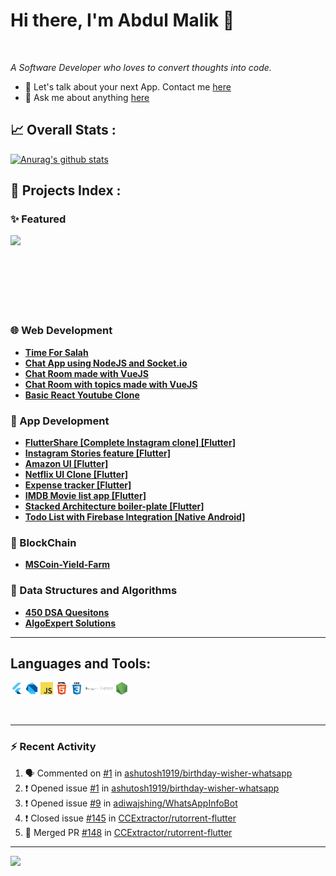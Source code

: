 # Hi there, I'm Abdul Malik 👋
</a>

<br />


*A Software Developer who loves to convert thoughts into code.*


- 📱  Let's talk about your next App. Contact me [here](https://linkedin.com/in/abdulmalikdev)
- 💬 Ask me about anything [here](https://github.com/AbdulMalikDev/AbdulMalikDev/issues)


## 📈 **Overall Stats :**  

<!-- Change the `github-readme-stats.anuraghazra1.vercel.app` to `github-readme-stats.vercel.app`  -->
[![Anurag's github stats](https://github-readme-stats.vercel.app/api?username=AbdulMalikDev&show_icons=true&title_color=fff&icon_color=79ff97&text_color=9f9f9f&bg_color=151515)](https://github.com/AbdulMalikDev/AbdulMalikDev)
<br/>

## 📇 **Projects Index :** 

### ✨ Featured
<a href="https://github.com/AbdulMalikDev/ounotes">
  <img align="left" src="https://github-readme-stats.vercel.app/api/pin/?username=AbdulMalikDev&repo=ounotes&title_color=fff&icon_color=79ff97&text_color=9f9f9f&bg_color=151515" /></a><br /><br />
<br />
<br /><br />
<br /><br />

###  🌐 Web Development
- [**Time For Salah**](https://github.com/AbdulMalikDev/TimeForSalahWebsite)
- [**Chat App using NodeJS and Socket.io**](https://github.com/AbdulMalikDev/chatapp_nodejs)
- [**Chat Room made with VueJS**](https://github.com/AbdulMalikDev/VueJS-Chat-Room)
- [**Chat Room with topics made with VueJS**](https://github.com/AbdulMalikDev/VueJS-Topic-Based-Chat-Room)
- [**Basic React Youtube Clone**](https://github.com/AbdulMalikDev/Basic-Youtube-React-Clone)

###  📱 App Development
- [**FlutterShare [Complete Instagram clone] [Flutter]**](https://github.com/AbdulMalikDev/FlutterShare)
- [**Instagram Stories feature [Flutter]**](https://github.com/AbdulMalikDev/instagram_stories_flutter)
- [**Amazon UI [Flutter]**](https://github.com/AbdulMalikDev/AmazonUIClone)
- [**Netflix UI Clone [Flutter]**](https://github.com/AbdulMalikDev/NetflixUIClone)
- [**Expense tracker [Flutter]**](https://github.com/AbdulMalikDev/FlutterPhoneNumberIdentifierApp)
- [**IMDB Movie list app [Flutter]**](https://github.com/AbdulMalikDev/IMDBMovieListFlutter)
- [**Stacked Architecture boiler-plate [Flutter]**](https://github.com/AbdulMalikDev/Ultimate-Stacked-Architecture-Boiler-Plate)
- [**Todo List with Firebase Integration [Native Android]**](https://github.com/AbdulMalikDev/TODO-List)

###  🔗 BlockChain
- [**MSCoin-Yield-Farm**](https://github.com/AbdulMalikDev/MSCoin-Yield-Farm)

### 🧬 Data Structures and Algorithms
- [**450 DSA Quesitons**](https://github.com/AbdulMalikDev/450-DSA)
- [**AlgoExpert Solutions**](https://github.com/Syed-Flutter-Dev/My-Algoexpert-Solutions)




---

**Languages and Tools:**  
-----------------------------------------------------------------

<code><img height="20" src="https://raw.githubusercontent.com/github/explore/80688e429a7d4ef2fca1e82350fe8e3517d3494d/topics/flutter/flutter.png"></code>
<code><img height="20" src="https://raw.githubusercontent.com/github/explore/80688e429a7d4ef2fca1e82350fe8e3517d3494d/topics/dart/dart.png"></code>
<code><img height="20" src="https://raw.githubusercontent.com/github/explore/80688e429a7d4ef2fca1e82350fe8e3517d3494d/topics/javascript/javascript.png"></code>
<code><img height="20" src="https://raw.githubusercontent.com/github/explore/80688e429a7d4ef2fca1e82350fe8e3517d3494d/topics/html/html.png"></code>
<code><img height="20" src="https://raw.githubusercontent.com/github/explore/80688e429a7d4ef2fca1e82350fe8e3517d3494d/topics/css/css.png"></code>
<code><img height="20" src="https://raw.githubusercontent.com/github/explore/80688e429a7d4ef2fca1e82350fe8e3517d3494d/topics/mongodb/mongodb.png"></code>
<code><img height="20" src="https://raw.githubusercontent.com/github/explore/5c058a388828bb5fde0bcafd4bc867b5bb3f26f3/topics/express/express.png"></code>
<code><img height="20" src="https://raw.githubusercontent.com/github/explore/80688e429a7d4ef2fca1e82350fe8e3517d3494d/topics/nodejs/nodejs.png"></code>

<br />

---

### :zap: Recent Activity

<!--START_SECTION:activity-->
1. 🗣 Commented on [#1](https://github.com/ashutosh1919/birthday-wisher-whatsapp/issues/1) in [ashutosh1919/birthday-wisher-whatsapp](https://github.com/ashutosh1919/birthday-wisher-whatsapp)
2. ❗️ Opened issue [#1](https://github.com/ashutosh1919/birthday-wisher-whatsapp/issues/1) in [ashutosh1919/birthday-wisher-whatsapp](https://github.com/ashutosh1919/birthday-wisher-whatsapp)
3. ❗️ Opened issue [#9](https://github.com/adiwajshing/WhatsAppInfoBot/issues/9) in [adiwajshing/WhatsAppInfoBot](https://github.com/adiwajshing/WhatsAppInfoBot)
4. ❗️ Closed issue [#145](https://github.com/CCExtractor/rutorrent-flutter/issues/145) in [CCExtractor/rutorrent-flutter](https://github.com/CCExtractor/rutorrent-flutter)
5. 🎉 Merged PR [#148](https://github.com/CCExtractor/rutorrent-flutter/pull/148) in [CCExtractor/rutorrent-flutter](https://github.com/CCExtractor/rutorrent-flutter)
<!--END_SECTION:activity-->

---

![](https://komarev.com/ghpvc/?username=AbdulMalikDev)



